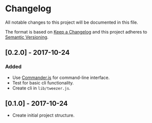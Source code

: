 # Changelog
All notable changes to this project will be documented in this file.

The format is based on [Keep a Changelog](http://keepachangelog.com/en/1.0.0/)
and this project adheres to [Semantic Versioning](http://semver.org/spec/v2.0.0.html).

## [0.2.0] - 2017-10-24
### Added
- Use [Commander.js](https://github.com/tj/commander.js/) for command-line interface.
- Test for basic cli functionality.
- Create cli in `lib/tweezer.js`.

## [0.1.0] - 2017-10-24
- Create initial project structure.
